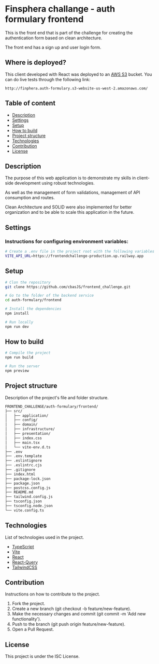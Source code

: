 # Finsphera challange - auth formulary frontend

This is the front end that is part of the challenge for creating the authentication form based on clean architecture.

The front end has a sign up and user login form.

## Where is deployed?

This client developed with React was deployed to an [AWS S3](https://aws.amazon.com/es/s3/) bucket. You can do live tests through the following link:

`http://finphera.auth-formulary.s3-website-us-west-2.amazonaws.com/`

## Table of content

- [Description](#description)
- [Settings](#setting)
- [Setup](#setup)
- [How to build](#how-to-build)
- [Project structure](#project-structure)
- [Technologies](#technologies)
- [Contribution](#contribution)
- [License](#License)

## Description

The purpose of this web application is to demonstrate my skills in client-side development using robust technologies.

As well as the management of form validations, management of API consumption and routes.

Clean Architecture and SOLID were also implemented for better organization and to be able to scale this application in the future.

## Settings

### Instructions for configuring environment variables:

```bash
# Create a .env file in the project root with the following variables
VITE_API_URL=https://frontendchallenge-production.up.railway.app
```

## Setup

```bash
# Clon the repository
git clone https://github.com/cbasJS/frontend_challenge.git

# Go to the folder of the backend service
cd auth-formulary/frontend

# Install the dependencies
npm install

# Run locally
npm run dev
```

## How to build

```bash
# Compile the project
npm run build

# Run the server
npm preview
```

## Project structure

Description of the project's file and folder structure.

```bash
FRONTEND_CHALLENGE/auth-formulary/frontend/
├── src/
│   ├── application/
│   ├── config/
│   ├── domain/
│   ├── infrastructure/
│   ├── presentation/
│   ├── index.css
│   ├── main.tsx
│   └── vite-env.d.ts
├── .env
├── .env.template
├── .eslintignore
├── .eslintrc.cjs
├── .gitignore
├── index.html
├── package-lock.json
├── package.json
├── postcss.config.js
├── README.md
├── tailwind.config.js
├── tsconfig.json
├── tsconfig.node.json
└── vite.config.ts
```

## Technologies

List of technologies used in the project.

- [TypeScript](https://www.typescriptlang.org/)
- [Vite](https://vitejs.dev/)
- [React](https://es.react.dev/)
- [React-Query](https://tanstack.com/)
- [TailwindCSS](https://tailwindcss.com/)

## Contribution

Instructions on how to contribute to the project.

1. Fork the project.
2. Create a new branch (git checkout -b feature/new-feature).
3. Make the necessary changes and commit (git commit -m 'Add new functionality').
4. Push to the branch (git push origin feature/new-feature).
5. Open a Pull Request.

## License

This project is under the ISC License.
